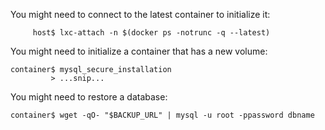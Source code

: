 You might need to connect to the latest container to initialize it:

         host$ lxc-attach -n $(docker ps -notrunc -q --latest)


You might need to initialize a container that has a new volume:

    container$ mysql_secure_installation
             > ...snip...


You might need to restore a database:

    container$ wget -qO- "$BACKUP_URL" | mysql -u root -ppassword dbname
